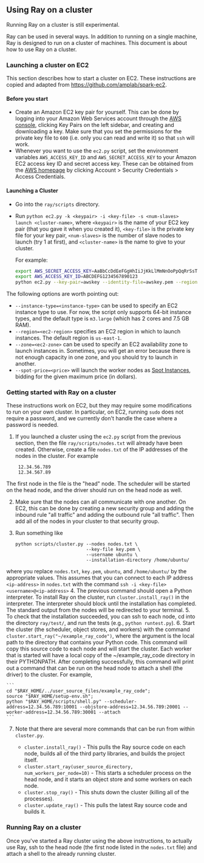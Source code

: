 ## Using Ray on a cluster

Running Ray on a cluster is still experimental.

Ray can be used in several ways. In addition to running on a single machine, Ray
is designed to run on a cluster of machines. This document is about how to use
Ray on a cluster.

### Launching a cluster on EC2

This section describes how to start a cluster on EC2. These instructions are
copied and adapted from https://github.com/amplab/spark-ec2.

#### Before you start

- Create an Amazon EC2 key pair for yourself. This can be done by logging into
your Amazon Web Services account through the [AWS
console](http://aws.amazon.com/console/), clicking Key Pairs on the left
sidebar, and creating and downloading a key. Make sure that you set the
permissions for the private key file to `600` (i.e. only you can read and write
it) so that `ssh` will work.
- Whenever you want to use the `ec2.py` script, set the environment variables
`AWS_ACCESS_KEY_ID` and `AWS_SECRET_ACCESS_KEY` to your Amazon EC2 access key ID
and secret access key. These can be obtained from the [AWS
homepage](http://aws.amazon.com/) by clicking Account > Security Credentials >
Access Credentials.

#### Launching a Cluster

- Go into the `ray/scripts` directory.
- Run `python ec2.py -k <keypair> -i <key-file> -s <num-slaves> launch
<cluster-name>`, where `<keypair>` is the name of your EC2 key pair (that you
gave it when you created it), `<key-file>` is the private key file for your key
pair, `<num-slaves>` is the number of slave nodes to launch (try 1 at first),
and `<cluster-name>` is the name to give to your cluster.

    For example:

    ```bash
    export AWS_SECRET_ACCESS_KEY=AaBbCcDdEeFGgHhIiJjKkLlMmNnOoPpQqRrSsTtU
    export AWS_ACCESS_KEY_ID=ABCDEFG1234567890123
    python ec2.py --key-pair=awskey --identity-file=awskey.pem --region=us-west-1 launch my-ray-cluster
    ```

The following options are worth pointing out:

- `--instance-type=<instance-type>` can be used to specify an EC2 instance type
to use. For now, the script only supports 64-bit instance types, and the default
type is `m3.large` (which has 2 cores and 7.5 GB RAM).
- `--region=<ec2-region>` specifies an EC2 region in which to launch instances.
The default region is `us-east-1`.
- `--zone=<ec2-zone>` can be used to specify an EC2 availability zone to launch
instances in. Sometimes, you will get an error because there is not enough
capacity in one zone, and you should try to launch in another.
- `--spot-price=<price>` will launch the worker nodes as [Spot
Instances](http://aws.amazon.com/ec2/spot-instances/), bidding for the given
maximum price (in dollars).

### Getting started with Ray on a cluster

These instructions work on EC2, but they may require some modifications to run
on your own cluster. In particular, on EC2, running `sudo` does not require a
password, and we currently don't handle the case where a password is needed.

1. If you launched a cluster using the `ec2.py` script from the previous
section, then the file `ray/scripts/nodes.txt` will already have been created.
Otherwise, create a file `nodes.txt` of the IP addresses of the nodes in the
cluster. For example

        12.34.56.789
        12.34.567.89
The first node in the file is the "head" node. The scheduler will be started on
the head node, and the driver should run on the head node as well.

2. Make sure that the nodes can all communicate with one another. On EC2, this
can be done by creating a new security group and adding the inbound rule "all
traffic" and adding the outbound rule "all traffic". Then add all of the nodes
in your cluster to that security group.

3. Run something like

    ```
    python scripts/cluster.py --nodes nodes.txt \
                              --key-file key.pem \
                              --username ubuntu \
                              --installation-directory /home/ubuntu/
    ```
where you replace `nodes.txt`, `key.pem`, `ubuntu`, and `/home/ubuntu/` by the
appropriate values. This assumes that you can connect to each IP address
`<ip-address>` in `nodes.txt` with the command
    ```
    ssh -i <key-file> <username>@<ip-address>
    ```
4. The previous command should open a Python interpreter. To install Ray on the
cluster, run `cluster.install_ray()` in the interpreter. The interpreter should
block until the installation has completed. The standard output from the nodes
will be redirected to your terminal.
5. To check that the installation succeeded, you can ssh to each node, cd into
the directory `ray/test/`, and run the tests (e.g., `python runtest.py`).
6. Start the cluster (the scheduler, object stores, and workers) with the
command `cluster.start_ray("~/example_ray_code")`, where the argument is
the local path to the directory that contains your Python code. This command will
copy this source code to each node and will start the cluster. Each worker that
is started will have a local copy of the ~/example_ray_code directory in their
PYTHONPATH. After completing successfully, this command will print out a command
that can be run on the head node to attach a shell (the driver) to the cluster.
For example,

    ```
    cd "$RAY_HOME/../user_source_files/example_ray_code";
    source "$RAY_HOME/setup-env.sh";
    python "$RAY_HOME/scripts/shell.py" --scheduler-address=12.34.56.789:10001 --objstore-address=12.34.56.789:20001 --worker-address=12.34.56.789:30001 --attach
    ```

7. Note that there are several more commands that can be run from within
`cluster.py`.

    - `cluster.install_ray()` - This pulls the Ray source code on each node,
      builds all of the third party libraries, and builds the project itself.
    - `cluster.start_ray(user_source_directory, num_workers_per_node=10)` - This
      starts a scheduler process on the head node, and it starts an object store
      and some workers on each node.
    - `cluster.stop_ray()` - This shuts down the cluster (killing all of the
      processes).
    - `cluster.update_ray()` - This pulls the latest Ray source code and builds
      it.

### Running Ray on a cluster

Once you've started a Ray cluster using the above instructions, to actually use
Ray, ssh to the head node (the first node listed in the `nodes.txt` file) and
attach a shell to the already running cluster.
